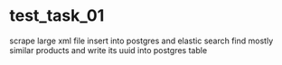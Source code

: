 # test_task_01
scrape large xml file insert into postgres and elastic search find mostly similar products and write its uuid into postgres table
